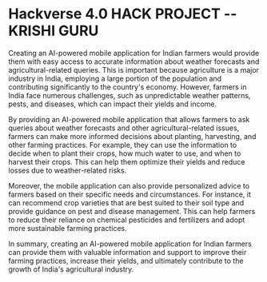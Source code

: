 # Hackverse 4.0 HACK PROJECT -- KRISHI GURU

Creating an AI-powered mobile application for Indian farmers would provide them with easy access to accurate information about weather forecasts and agricultural-related queries. This is important because agriculture is a major industry in India, employing a large portion of the population and contributing significantly to the country's economy. However, farmers in India face numerous challenges, such as unpredictable weather patterns, pests, and diseases, which can impact their yields and income.


By providing an AI-powered mobile application that allows farmers to ask queries about weather forecasts and other agricultural-related issues, farmers can make more informed decisions about planting, harvesting, and other farming practices. For example, they can use the information to decide when to plant their crops, how much water to use, and when to harvest their crops. This can help them optimize their yields and reduce losses due to weather-related risks.


Moreover, the mobile application can also provide personalized advice to farmers based on their specific needs and circumstances. For instance, it can recommend crop varieties that are best suited to their soil type and provide guidance on pest and disease management. This can help farmers to reduce their reliance on chemical pesticides and fertilizers and adopt more sustainable farming practices.


In summary, creating an AI-powered mobile application for Indian farmers can provide them with valuable information and support to improve their farming practices, increase their yields, and ultimately contribute to the growth of India's agricultural industry.






